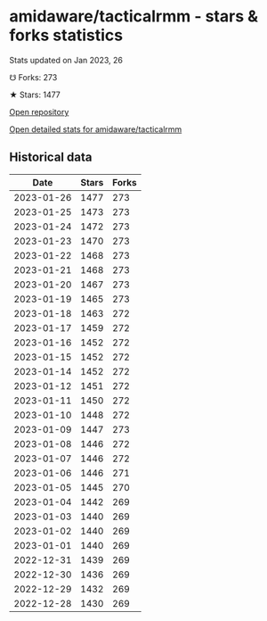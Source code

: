 # amidaware/tacticalrmm - stars & forks statistics

Stats updated on Jan 2023, 26

☋ Forks: 273

★ Stars: 1477

[Open repository](https://github.com/amidaware/tacticalrmm)

[Open detailed stats for amidaware/tacticalrmm](https://reviewgithub.com/rep/amidaware/tacticalrmm)

## Historical data
| Date | Stars | Forks |
|------|-------|-------|
| 2023-01-26 | 1477 | 273 | 
| 2023-01-25 | 1473 | 273 | 
| 2023-01-24 | 1472 | 273 | 
| 2023-01-23 | 1470 | 273 | 
| 2023-01-22 | 1468 | 273 | 
| 2023-01-21 | 1468 | 273 | 
| 2023-01-20 | 1467 | 273 | 
| 2023-01-19 | 1465 | 273 | 
| 2023-01-18 | 1463 | 272 | 
| 2023-01-17 | 1459 | 272 | 
| 2023-01-16 | 1452 | 272 | 
| 2023-01-15 | 1452 | 272 | 
| 2023-01-14 | 1452 | 272 | 
| 2023-01-12 | 1451 | 272 | 
| 2023-01-11 | 1450 | 272 | 
| 2023-01-10 | 1448 | 272 | 
| 2023-01-09 | 1447 | 273 | 
| 2023-01-08 | 1446 | 272 | 
| 2023-01-07 | 1446 | 272 | 
| 2023-01-06 | 1446 | 271 | 
| 2023-01-05 | 1445 | 270 | 
| 2023-01-04 | 1442 | 269 | 
| 2023-01-03 | 1440 | 269 | 
| 2023-01-02 | 1440 | 269 | 
| 2023-01-01 | 1440 | 269 | 
| 2022-12-31 | 1439 | 269 | 
| 2022-12-30 | 1436 | 269 | 
| 2022-12-29 | 1432 | 269 | 
| 2022-12-28 | 1430 | 269 | 

